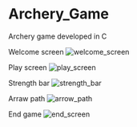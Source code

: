 # Archery_Game
Archery game developed in C 

Welcome screen
![welcome_screen](https://user-images.githubusercontent.com/37474395/88384241-59a0c980-cdac-11ea-9d14-af4a4476a318.png)

Play screen
![play_screen](https://user-images.githubusercontent.com/37474395/88384237-586f9c80-cdac-11ea-856e-836b52866327.jpg)

Strength bar
![strength_bar](https://user-images.githubusercontent.com/37474395/88384239-59083300-cdac-11ea-8292-49d20e71ef5b.jpg)

Arraw path
![arrow_path](https://user-images.githubusercontent.com/37474395/88384233-573e6f80-cdac-11ea-9195-0d9993474713.jpg)

End game
![end_screen](https://user-images.githubusercontent.com/37474395/88384235-586f9c80-cdac-11ea-9fde-ecd708c2844e.jpg)
